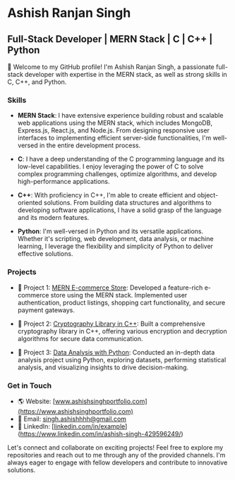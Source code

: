 # Ashish Ranjan Singh

## Full-Stack Developer | MERN Stack | C | C++ | Python

👋 Welcome to my GitHub profile! I'm Ashish Ranjan Singh, a passionate full-stack developer with expertise in the MERN stack, as well as strong skills in C, C++, and Python.

### Skills

- **MERN Stack**: I have extensive experience building robust and scalable web applications using the MERN stack, which includes MongoDB, Express.js, React.js, and Node.js. From designing responsive user interfaces to implementing efficient server-side functionalities, I'm well-versed in the entire development process.

- **C**: I have a deep understanding of the C programming language and its low-level capabilities. I enjoy leveraging the power of C to solve complex programming challenges, optimize algorithms, and develop high-performance applications.

- **C++**: With proficiency in C++, I'm able to create efficient and object-oriented solutions. From building data structures and algorithms to developing software applications, I have a solid grasp of the language and its modern features.

- **Python**: I'm well-versed in Python and its versatile applications. Whether it's scripting, web development, data analysis, or machine learning, I leverage the flexibility and simplicity of Python to deliver effective solutions.

### Projects

- 🚀 Project 1: [MERN E-commerce Store](https://github.com/example/mern-ecommerce-store): Developed a feature-rich e-commerce store using the MERN stack. Implemented user authentication, product listings, shopping cart functionality, and secure payment gateways.

- 🌟 Project 2: [Cryptography Library in C++](https://github.com/example/cryptography-library): Built a comprehensive cryptography library in C++, offering various encryption and decryption algorithms for secure data communication.

- 🔬 Project 3: [Data Analysis with Python](https://github.com/example/data-analysis-python): Conducted an in-depth data analysis project using Python, exploring datasets, performing statistical analysis, and visualizing insights to drive decision-making.

### Get in Touch

- 🌎 Website: [www.ashishsinghportfolio.com](https://www.ashishsinghportfolio.com)
- 📧 Email: singh.ashishhhh@gmail.com
- 💼 LinkedIn: [[linkedin.com/in/example](https://www.linkedin.com/in/example)](https://www.linkedin.com/in/ashish-singh-429596249/)

Let's connect and collaborate on exciting projects! Feel free to explore my repositories and reach out to me through any of the provided channels. I'm always eager to engage with fellow developers and contribute to innovative solutions.

